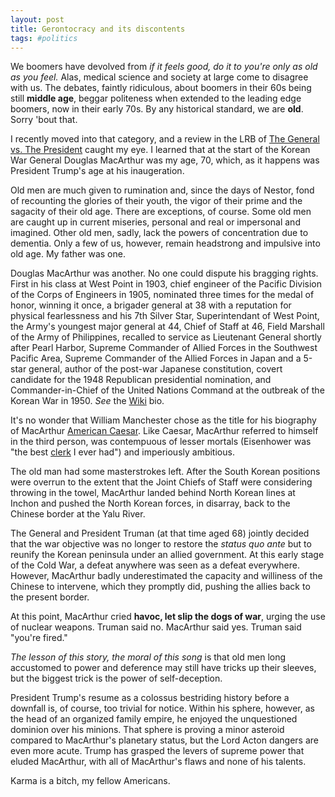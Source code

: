 ```yaml
---
layout: post
title: Gerontocracy and its discontents
tags: #politics
--- 
```


We boomers have devolved from *if it feels good, do it to you're only as old as you feel.* Alas, medical science and society at large come to disagree with us. The debates, faintly ridiculous, about boomers in their 60s being still **middle age**, beggar politeness when extended to the leading edge boomers, now in their early 70s. By any historical standard, we are **old**. Sorry 'bout that.

I recently moved into that category, and a review in the LRB of [The General vs. The President] caught my eye. I learned that at the start of the Korean War General Douglas MacArthur was my age, 70, which, as it happens was President Trump's age at his inaugeration.

Old men are much given to rumination and, since the days of Nestor, fond of recounting the glories of their youth, the vigor of their prime and the sagacity of their old age. There are exceptions, of course. Some old men are caught up in current miseries, personal and real or impersonal and imagined. Other old men, sadly, lack the powers of concentration due to dementia. Only a few of us, however, remain headstrong and impulsive into old age. My father was one.

Douglas MacArthur was another. No one could dispute his bragging rights. First in his class at West Point in 1903, chief engineer of the Pacific Division of the Corps of Engineers in 1905, nominated three times for the medal of honor, winning it once, a brigader general at 38 with a reputation for physical fearlessness and his 7th Silver Star, Superintendant of West Point, the Army's youngest major general at 44, Chief of Staff at 46, Field Marshall of the Army of Philippines, recalled to service as Lieutenant General shortly after Pearl Harbor, Supreme Commander of Allied Forces in the Southwest Pacific Area, Supreme Commander of the Allied Forces in Japan and a 5-star general, author of the post-war Japanese constitution, covert candidate for the 1948 Republican presidential nomination, and Commander-in-Chief of the United Nations Command at the outbreak of the Korean War in 1950. *See* the [Wiki] bio.

It's no wonder that William Manchester chose as the title for his biography of MacArthur [American Caesar]. Like Caesar, MacArthur referred to himself in the third person, was contempuous of lesser mortals (Eisenhower was "the best [clerk] I ever had") and imperiously ambitious.

The old man had some masterstrokes left. After the South Korean positions were overrun to the extent that the Joint Chiefs of Staff were considering throwing in the towel, MacArthur landed behind North Korean lines at Inchon and pushed the North Korean forces, in disarray, back to the Chinese border at the Yalu River.

The General and President Truman (at that time aged 68) jointly decided that the war objective was no longer to restore the *status quo ante* but to reunify the Korean peninsula under an allied government. At this early stage of the Cold War, a defeat anywhere was seen as a defeat everywhere. However, MacArthur badly underestimated the capacity and williness of the Chinese to intervene, which they promptly did, pushing the allies back to the present border. 

At this point, MacArthur cried **havoc, let slip the dogs of war**, urging the use of nuclear weapons. Truman said no. MacArthur said yes. Truman said "you're fired."

*The lesson of this story, the moral of this song* is that old men long accustomed to power and deference may still have tricks up their sleeves, but the biggest trick is the power of self-deception.

President Trump's resume as a colossus bestriding history before a downfall is, of course, too trivial for notice. Within his sphere, however, as the head of an organized family empire, he enjoyed the unquestioned dominion over his minions. That sphere is proving a minor asteroid compared to MacArthur's planetary status, but the Lord Acton dangers are even more acute. Trump has grasped the levers of supreme power that eluded MacArthur, with all of MacArthur's flaws and none of his talents.

Karma is a bitch, my fellow Americans.

[The General vs. The President]: https://www.amazon.com/General-vs-President-MacArthur-Nuclear-ebook/dp/B01AQNZQAE/ref=sr_1_1?s=books&ie=UTF8&qid=1501378136&sr=1-1&keywords=generals++presidents+korean+war+anchor+books
[Wiki]: https://en.wikipedia.org/wiki/Douglas_MacArthur
[clerk]: http://www.washingtonpost.com/wp-dyn/content/article/2007/06/15/AR2007061501131.html
[American Caesar]: https://www.amazon.com/American-Caesar-Douglas-MacArthur-1880-ebook/dp/B000SEP9OK/ref=sr_1_1?ie=UTF8&qid=1501381407&sr=8-1&keywords=american+caesar
